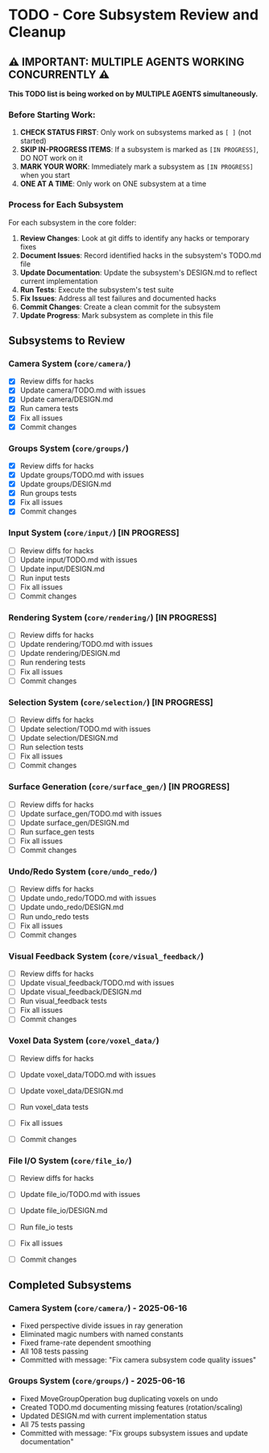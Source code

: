 # TODO - Core Subsystem Review and Cleanup

## ⚠️ IMPORTANT: MULTIPLE AGENTS WORKING CONCURRENTLY ⚠️

**This TODO list is being worked on by MULTIPLE AGENTS simultaneously.**

### Before Starting Work:
1. **CHECK STATUS FIRST**: Only work on subsystems marked as `[ ]` (not started)
2. **SKIP IN-PROGRESS ITEMS**: If a subsystem is marked as `[IN PROGRESS]`, DO NOT work on it
3. **MARK YOUR WORK**: Immediately mark a subsystem as `[IN PROGRESS]` when you start
4. **ONE AT A TIME**: Only work on ONE subsystem at a time

### Process for Each Subsystem

For each subsystem in the core folder:

1. **Review Changes**: Look at git diffs to identify any hacks or temporary fixes
2. **Document Issues**: Record identified hacks in the subsystem's TODO.md file
3. **Update Documentation**: Update the subsystem's DESIGN.md to reflect current implementation
4. **Run Tests**: Execute the subsystem's test suite
5. **Fix Issues**: Address all test failures and documented hacks
6. **Commit Changes**: Create a clean commit for the subsystem
7. **Update Progress**: Mark subsystem as complete in this file

## Subsystems to Review

### Camera System (`core/camera/`)
- [x] Review diffs for hacks
- [x] Update camera/TODO.md with issues
- [x] Update camera/DESIGN.md
- [x] Run camera tests
- [x] Fix all issues
- [x] Commit changes

### Groups System (`core/groups/`)
- [x] Review diffs for hacks
- [x] Update groups/TODO.md with issues
- [x] Update groups/DESIGN.md
- [x] Run groups tests
- [x] Fix all issues
- [x] Commit changes

### Input System (`core/input/`) [IN PROGRESS]
- [ ] Review diffs for hacks
- [ ] Update input/TODO.md with issues
- [ ] Update input/DESIGN.md
- [ ] Run input tests
- [ ] Fix all issues
- [ ] Commit changes

### Rendering System (`core/rendering/`) [IN PROGRESS]
- [ ] Review diffs for hacks
- [ ] Update rendering/TODO.md with issues
- [ ] Update rendering/DESIGN.md
- [ ] Run rendering tests
- [ ] Fix all issues
- [ ] Commit changes

### Selection System (`core/selection/`) [IN PROGRESS]
- [ ] Review diffs for hacks
- [ ] Update selection/TODO.md with issues
- [ ] Update selection/DESIGN.md
- [ ] Run selection tests
- [ ] Fix all issues
- [ ] Commit changes

### Surface Generation (`core/surface_gen/`) [IN PROGRESS]
- [ ] Review diffs for hacks
- [ ] Update surface_gen/TODO.md with issues
- [ ] Update surface_gen/DESIGN.md
- [ ] Run surface_gen tests
- [ ] Fix all issues
- [ ] Commit changes

### Undo/Redo System (`core/undo_redo/`)
- [ ] Review diffs for hacks
- [ ] Update undo_redo/TODO.md with issues
- [ ] Update undo_redo/DESIGN.md
- [ ] Run undo_redo tests
- [ ] Fix all issues
- [ ] Commit changes

### Visual Feedback System (`core/visual_feedback/`)
- [ ] Review diffs for hacks
- [ ] Update visual_feedback/TODO.md with issues
- [ ] Update visual_feedback/DESIGN.md
- [ ] Run visual_feedback tests
- [ ] Fix all issues
- [ ] Commit changes

### Voxel Data System (`core/voxel_data/`)
- [ ] Review diffs for hacks
- [ ] Update voxel_data/TODO.md with issues
- [ ] Update voxel_data/DESIGN.md
- [ ] Run voxel_data tests
- [ ] Fix all issues
- [ ] Commit changes


### File I/O System (`core/file_io/`)
- [ ] Review diffs for hacks
- [ ] Update file_io/TODO.md with issues
- [ ] Update file_io/DESIGN.md
- [ ] Run file_io tests
- [ ] Fix all issues
- [ ] Commit changes


## Completed Subsystems

### Camera System (`core/camera/`) - 2025-06-16
- Fixed perspective divide issues in ray generation
- Eliminated magic numbers with named constants
- Fixed frame-rate dependent smoothing
- All 108 tests passing
- Committed with message: "Fix camera subsystem code quality issues"

### Groups System (`core/groups/`) - 2025-06-16
- Fixed MoveGroupOperation bug duplicating voxels on undo
- Created TODO.md documenting missing features (rotation/scaling)
- Updated DESIGN.md with current implementation status
- All 75 tests passing
- Committed with message: "Fix groups subsystem issues and update documentation"